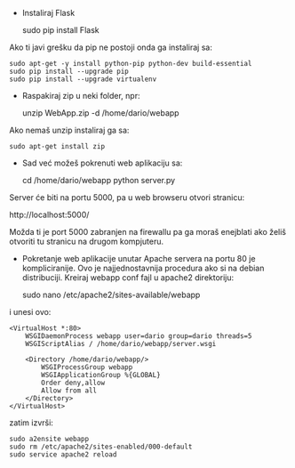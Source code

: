 * Instaliraj Flask

    sudo pip install Flask

Ako ti javi grešku da pip ne postoji onda ga instaliraj sa:

    sudo apt-get -y install python-pip python-dev build-essential
    sudo pip install --upgrade pip
    sudo pip install --upgrade virtualenv

* Raspakiraj zip u neki folder, npr:

    unzip WebApp.zip  -d /home/dario/webapp

Ako nemaš unzip instaliraj ga sa:

    sudo apt-get install zip

* Sad već možeš pokrenuti web aplikaciju sa:

    cd /home/dario/webapp
    python server.py

Server će biti na portu 5000, pa u web browseru otvori stranicu:

http://localhost:5000/

Možda ti je port 5000 zabranjen na firewallu pa ga moraš enejblati ako želiš otvoriti tu stranicu na drugom kompjuteru.

* Pokretanje web aplikacije unutar Apache servera na portu 80 je kompliciranije. Ovo je najjednostavnija procedura ako si na debian distribuciji. Kreiraj webapp conf fajl u apache2 direktoriju:

    sudo nano /etc/apache2/sites-available/webapp

i unesi ovo:

    <VirtualHost *:80>
        WSGIDaemonProcess webapp user=dario group=dario threads=5
        WSGIScriptAlias / /home/dario/webapp/server.wsgi

        <Directory /home/dario/webapp/>
            WSGIProcessGroup webapp
            WSGIApplicationGroup %{GLOBAL}
            Order deny,allow
            Allow from all
        </Directory>
    </VirtualHost>

zatim izvrši:

    sudo a2ensite webapp
    sudo rm /etc/apache2/sites-enabled/000-default
    sudo service apache2 reload